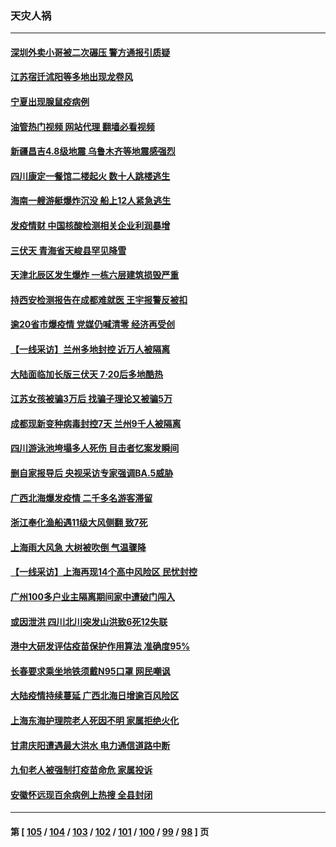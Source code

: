### 天灾人祸
---
#### [深圳外卖小哥被二次碾压 警方通报引质疑](../../pages/ncid280/n13785234.md?07202045) 
#### [江苏宿迁沭阳等多地出现龙卷风](../../pages/ncid280/n13785196.md?07202045) 
#### [宁夏出现腺鼠疫病例](../../pages/ncid280/n13784903.md?07202045) 
#### [油管热门视频 网站代理 翻墙必看视频](http://209.222.30.114:81/youtube.html?07202045)
#### [新疆昌吉4.8级地震 乌鲁木齐等地震感强烈](../../pages/ncid280/n13784975.md?07202045) 
#### [四川康定一餐馆二楼起火 数十人跳楼逃生](../../pages/ncid280/n13784392.md?07202045) 
#### [海南一艘游艇爆炸沉没 船上12人紧急逃生](../../pages/ncid280/n13784277.md?07202045) 
#### [发疫情财 中国核酸检测相关企业利润暴增](../../pages/ncid280/n13784124.md?07202045) 
#### [三伏天 青海省天峻县罕见降雪](../../pages/ncid280/n13784180.md?07202045) 
#### [天津北辰区发生爆炸 一栋六层建筑损毁严重](../../pages/ncid280/n13784126.md?07202045) 
#### [持西安检测报告在成都难就医 王宇报警反被扣](../../pages/ncid280/n13784058.md?07202045) 
#### [逾20省市爆疫情 党媒仍喊清零 经济再受创](../../pages/ncid280/n13783787.md?07202045) 
#### [【一线采访】兰州多地封控 近万人被隔离](../../pages/ncid280/n13783548.md?07202045) 
#### [大陆面临加长版三伏天 7·20后多地酷热](../../pages/ncid280/n13783638.md?07202045) 
#### [江苏女孩被骗3万后 找骗子理论又被骗5万](../../pages/ncid280/n13783623.md?07202045) 
#### [成都现新变种病毒封控7天 兰州9千人被隔离](../../pages/ncid280/n13783652.md?07202045) 
#### [四川游泳池垮塌多人死伤 目击者忆案发瞬间](../../pages/ncid280/n13783551.md?07202045) 
#### [删自家报导后 央视采访专家强调BA.5威胁](../../pages/ncid280/n13783426.md?07202045) 
#### [广西北海爆发疫情 二千多名游客滞留](../../pages/ncid280/n13783315.md?07202045) 
#### [浙江奉化渔船遇11级大风侧翻 致7死](../../pages/ncid280/n13783255.md?07202045) 
#### [上海雨大风急 大树被吹倒 气温骤降](../../pages/ncid280/n13782828.md?07202045) 
#### [【一线采访】上海再现14个高中风险区 民忧封控](../../pages/ncid280/n13782770.md?07202045) 
#### [广州100多户业主隔离期间家中遭破门闯入](../../pages/ncid280/n13782812.md?07202045) 
#### [或因泄洪 四川北川突发山洪致6死12失联](../../pages/ncid280/n13782810.md?07202045) 
#### [港中大研发评估疫苗保护作用算法 准确度95%](../../pages/ncid280/n13782688.md?07202045) 
#### [长春要求乘坐地铁须戴N95口罩 网民嘲讽](../../pages/ncid280/n13782184.md?07202045) 
#### [大陆疫情持续蔓延 广西北海日增逾百风险区](../../pages/ncid280/n13782153.md?07202045) 
#### [上海东海护理院老人死因不明 家属拒绝火化](../../pages/ncid280/n13782090.md?07202045) 
#### [甘肃庆阳遭遇最大洪水 电力通信道路中断](../../pages/ncid280/n13782008.md?07202045) 
#### [九旬老人被强制打疫苗命危 家属投诉](../../pages/ncid280/n13781589.md?07202045) 
#### [安徽怀远现百余病例上热搜 全县封闭](../../pages/ncid280/n13781512.md?07202045) 

---
#### 第 [ [105](./105.md?07202045) / [104](./104.md?07202045) / [103](./103.md?07202045) / [102](./102.md?07202045) / [101](./101.md?07202045) / [100](./100.md?07202045) / [99](./99.md?07202045) / [98](./98.md?07202045) ] 页
